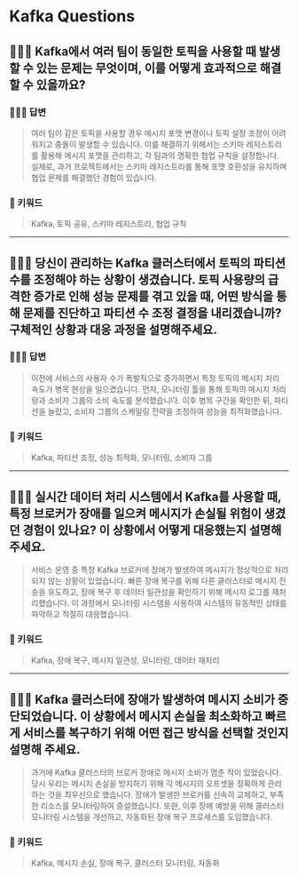 # Kafka Questions

## 🤷🏻‍♂️ Kafka에서 여러 팀이 동일한 토픽을 사용할 때 발생할 수 있는 문제는 무엇이며, 이를 어떻게 효과적으로 해결할 수 있을까요?

### 🙆🏻‍♂️ 답변
> 여러 팀이 같은 토픽을 사용할 경우 메시지 포맷 변경이나 토픽 설정 조정이 어려워지고 충돌이 발생할 수 있습니다. 이를 해결하기 위해서는 스키마 레지스트리를 활용해 메시지 포맷을 관리하고, 각 팀과의 명확한 협업 규칙을 설정합니다. <br>실제로, 과거 프로젝트에서는 스키마 레지스트리를 통해 포맷 호환성을 유지하며 협업 문제를 해결했던 경험이 있습니다.

### 🔑 키워드
> Kafka, 토픽 공유, 스키마 레지스트리, 협업 규칙

<hr>

## 🤷🏻‍♂️ 당신이 관리하는 Kafka 클러스터에서 토픽의 파티션 수를 조정해야 하는 상황이 생겼습니다. 토픽 사용량의 급격한 증가로 인해 성능 문제를 겪고 있을 때, 어떤 방식을 통해 문제를 진단하고 파티션 수 조정 결정을 내리겠습니까? 구체적인 상황과 대응 과정을 설명해주세요.

### 🙆🏻‍♂️ 답변
> 이전에 서비스의 사용자 수가 폭발적으로 증가하면서 특정 토픽의 메시지 처리 속도가 병목 현상을 일으켰습니다. 먼저, 모니터링 툴을 통해 토픽의 메시지 처리량과 소비자 그룹의 소비 속도를 분석했습니다. 이후 병목 구간을 확인한 뒤, 파티션을 늘렸고, 소비자 그룹의 스케일링 전략을 조정하여 성능을 최적화했습니다.

### 🔑 키워드
> Kafka, 파티션 조정, 성능 최적화, 모니터링, 소비자 그룹

<hr>

## 🤷🏻‍♂️ 실시간 데이터 처리 시스템에서 Kafka를 사용할 때, 특정 브로커가 장애를 일으켜 메시지가 손실될 위험이 생겼던 경험이 있나요? 이 상황에서 어떻게 대응했는지 설명해주세요.

> 서비스 운영 중 특정 Kafka 브로커에 장애가 발생하여 메시지가 정상적으로 처리되지 않는 상황이 있었습니다. 빠른 장애 복구를 위해 다른 클러스터로 메시지 전송을 유도하고, 장애 복구 후 데이터 일관성을 확인하기 위해 메시지 로그를 재처리했습니다. 이 과정에서 모니터링 시스템을 사용하여 시스템의 유동적인 상태를 파악하고 적절히 대응했습니다.

### 🔑 키워드
> Kafka, 장애 복구, 메시지 일관성, 모니터링, 데이터 재처리

<hr>

## 🤷🏻‍♂️ Kafka 클러스터에 장애가 발생하여 메시지 소비가 중단되었습니다. 이 상황에서 메시지 손실을 최소화하고 빠르게 서비스를 복구하기 위해 어떤 접근 방식을 선택할 것인지 설명해 주세요.

> 과거에 Kafka 클러스터의 브로커 장애로 메시지 소비가 멈춘 적이 있었습니다. 당시 우리는 메시지 손실을 방지하기 위해 각 메시지의 오프셋을 정확하게 관리하는 것을 최우선으로 했습니다. 장애가 발생한 브로커를 신속히 교체하고, 부족한 리소스를 모니터링하여 증설했습니다. 또한, 이후 장애 예방을 위해 클러스터 모니터링 시스템을 개선하고, 자동화된 장애 복구 프로세스를 도입했습니다.

### 🔑 키워드
> Kafka, 메시지 손실, 장애 복구, 클러스터 모니터링, 자동화